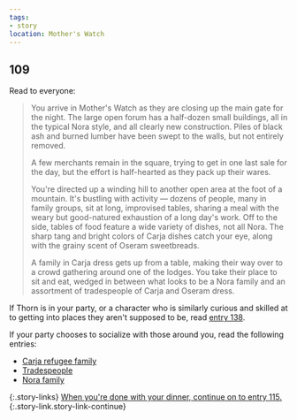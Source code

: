 ```yaml
---
tags:
- story
location: Mother's Watch
---
```


## 109

Read to everyone:

> You arrive in Mother's Watch as they are closing up the main gate for the night.
> The large open forum has a half-dozen small buildings, all in the typical Nora style, and all clearly new construction.
> Piles of black ash and burned lumber have been swept to the walls, but not entirely removed.
>
> A few merchants remain in the square, trying to get in one last sale for the day, but the effort is half-hearted as they pack up their wares.
>
> You're directed up a winding hill to another open area at the foot of a mountain.
> It's bustling with activity — dozens of people, many in family groups, sit at long, improvised tables, sharing a meal with the weary but good-natured exhaustion of a long day's work.
> Off to the side, tables of food feature a wide variety of dishes, not all Nora.
> The sharp tang and bright colors of Carja dishes catch your eye, along with the grainy scent of Oseram sweetbreads.
>
> A family in Carja dress gets up from a table, making their way over to a crowd gathering around one of the lodges.
> You take their place to sit and eat, wedged in between what looks to be a Nora family and an assortment of tradespeople of Carja and Oseram dress.

If Thorn is in your party, or a character who is similarly curious and skilled at to getting into places they aren't supposed to be, read [entry 138](138-whats-in-the-mountain.md). 

If your party chooses to socialize with those around you, read the following entries:

* [Carja refugee family](110-carja-refugee-family.md)
* [Tradespeople](111-tradespeople.md)
* [Nora family](114-grethe-uln-jineko.md)

{:.story-links}
[When you're done with your dinner, continue on to entry 115.](115-lodging.md){:.story-link.story-link-continue}

